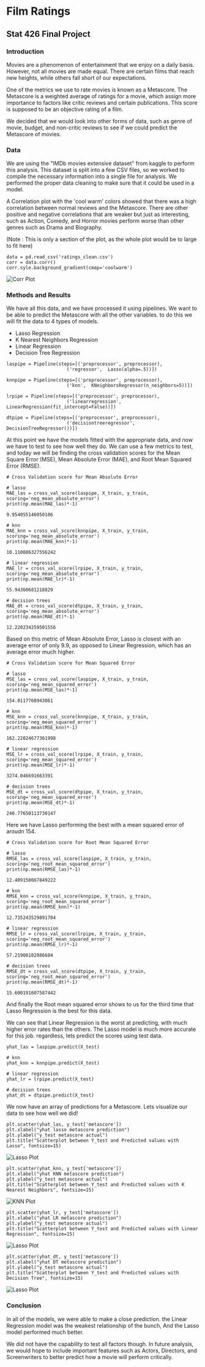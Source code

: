 # Film Ratings

## Stat 426 Final Project

### Introduction

Movies are a phenomenon of entertainment that we enjoy on a daily basis. However, not all movies are made equal. There are certain films that reach new heights, while others fall short of our expectations.

One of the metrics we use to rate movies is known as a Metascore. The Metascore is a weighted average of ratings for a movie, which assign more importance to factors like critic reviews and certain publications. This score is supposed to be an objective rating of a film.

We decided that we would look into other forms of data, such as genre of movie, budget, and non-critic reviews to see if we could predict the Metascore of movies.

### Data

We are using the "IMDb movies extensive dataset" from kaggle to perform this analysis. This dataset is split into a few CSV files, so we worked to compile the necessary information into a single file for analysis.
We performed the proper data cleaning to make sure that it could be used in a model.

A Correlation plot with the 'cool warm' colors showed that there was a high correlation between normal reviews and the Metascore. There are other positive and negative correlations that are weaker but just as interesting, such as Action, Comedy, and Horror movies perform worse than other genres such as Drama and Biography.

(Note : This is only a section of the plot, as the whole plot would be to large to fit here)

```
data = pd.read_csv('ratings_clean.csv')
corr = data.corr()
corr.syle.background_gradient(cmap='coolwarm')
```
![Corr Plot](/assets/images/filmrating/CorrPlot.PNG)

### Methods and Results

We have all this data, and we have processed it using pipelines. We want to be able to predict the Metascore with all the other variables. to do this we will fit the data to 4 types of models.

- Lasso Regression
- K Nearest Neighbors Regression
- Linear Regression
- Decision Tree Regression

```
laspipe = Pipeline(steps=[('preprocessor', preprocessor),
                      ('regressor',  Lasso(alpha=.5))])

knnpipe = Pipeline(steps=[('preprocessor', preprocessor),
                      ('knn',  KNeighborsRegressor(n_neighbors=5))])

lrpipe = Pipeline(steps=[('preprocessor', preprocessor),
                      ('linearregression', LinearRegression(fit_intercept=False))])

dtpipe = Pipeline(steps=[('preprocessor', preprocessor),
                      ('decisiontreeregressor', DecisionTreeRegressor())])
```

At this point we have the models fitted with the appropriate data, and now we have to test to see how well they do. We can use a few metrics to test, and today we will be finding the cross validation scores for the  Mean Square Error (MSE), Mean Absolute Error (MAE), and Root Mean Squared Error (RMSE).

```
# Cross Validation score for Mean Absolute Error

# lasso
MAE_las = cross_val_score(laspipe, X_train, y_train, scoring='neg_mean_absolute_error')
print(np.mean(MAE_las)*-1)

9.954055146050106

# knn
MAE_knn = cross_val_score(knnpipe, X_train, y_train, scoring='neg_mean_absolute_error')
print(np.mean(MAE_knn)*-1)

10.110086327556242

# linear regression
MAE_lr = cross_val_score(lrpipe, X_train, y_train, scoring='neg_mean_absolute_error')
print(np.mean(MAE_lr)*-1)

55.94360681218829

# decision trees
MAE_dt = cross_val_score(dtpipe, X_train, y_train, scoring='neg_mean_absolute_error')
print(np.mean(MAE_dt)*-1)

12.220234259501556
```
Based on this metric of Mean Absolute Error, Lasso is closest with an average error of only 9.9, as opposed to Linear Regression, which has an average error much higher.


```
# Cross Validation score for Mean Squared Error

# lasso
MSE_las = cross_val_score(laspipe, X_train, y_train, scoring='neg_mean_squared_error')
print(np.mean(MSE_las)*-1)

154.0117768943061

# knn
MSE_knn = cross_val_score(knnpipe, X_train, y_train, scoring='neg_mean_squared_error')
print(np.mean(MSE_knn)*-1)

162.22024677361998

# linear regression
MSE_lr = cross_val_score(lrpipe, X_train, y_train, scoring='neg_mean_squared_error')
print(np.mean(MSE_lr)*-1)

3274.046691663391

# decision trees
MSE_dt = cross_val_score(dtpipe, X_train, y_train, scoring='neg_mean_squared_error')
print(np.mean(MSE_dt)*-1)

240.77650113730147
```
Here we have Lasso performing the best with a mean squared error of aroudn 154. 

```
# Cross Validation score for Root Mean Squared Error

# lasso
RMSE_las = cross_val_score(laspipe, X_train, y_train, scoring='neg_root_mean_squared_error')
print(np.mean(RMSE_las)*-1)

12.409150667849222

# knn
RMSE_knn = cross_val_score(knnpipe, X_train, y_train, scoring='neg_root_mean_squared_error')
print(np.mean(RMSE_knn)*-1)

12.735243529891704

# linear regression
RMSE_lr = cross_val_score(lrpipe, X_train, y_train, scoring='neg_root_mean_squared_error')
print(np.mean(RMSE_lr)*-1)

57.21908102086684

# decision trees
RMSE_dt = cross_val_score(dtpipe, X_train, y_train, scoring='neg_root_mean_squared_error')
print(np.mean(RMSE_dt)*-1)

15.600191607587442
```
And finally the Root mean squared error shows to us for the third time that Lasso Regression is the best for this data.

We can see that Linear Regression is the worst at predicting, with much higher error rates than the others. The Lasso model is much more accurate for this job. regardless, lets predict the scores using test data.

```
yhat_las = laspipe.predict(X_test)

# knn
yhat_knn = knnpipe.predict(X_test)

# linear regression
yhat_lr = lrpipe.predict(X_test)

# decision trees
yhat_dt = dtpipe.predict(X_test)
```

We now have an array of predictions for a Metascore. Lets visualize our data to see how well we did!

```
plt.scatter(yhat_las, y_test['metascore'])
plt.xlabel("yhat lasso metascore prediction")
plt.ylabel("y_test metascore actual")
plt.title("Scatterplot between Y_test and Predicted values with Lasso", fontsize=15)
```
![Lasso Plot](/assets/images/filmrating/LassoScatter.PNG)

```
plt.scatter(yhat_knn, y_test['metascore'])
plt.xlabel("yhat KNN metascore prediction")
plt.ylabel("y_test metascore actual")
plt.title("Scatterplot between Y_test and Predicted values with K Nearest Neighbors", fontsize=15)
```
![KNN Plot](/assets/images/filmrating/KNNScatter.PNG)

```
plt.scatter(yhat_lr, y_test['metascore'])
plt.xlabel("yhat LR metascore prediction")
plt.ylabel("y_test metascore actual")
plt.title("Scatterplot between Y_test and Predicted values with Linear Regression", fontsize=15)
```
![Lasso Plot](/assets/images/filmrating/LRScatter.PNG)

```
plt.scatter(yhat_dt, y_test['metascore'])
plt.xlabel("yhat DT metascore prediction")
plt.ylabel("y_test metascore actual")
plt.title("Scatterplot between Y_test and Predicted values with Decision Tree", fontsize=15)
```
![Lasso Plot](/assets/images/filmrating/DTScatter.PNG)

### Conclusion
In all of the models, we were able to make a close prediction. the Linear Regression model was the weakest relationship of the bunch, And the Lasso model performed much better.

We did not have the capability to test all factors though. In future analysis, we would hope to include important features such as Actors, Directors, and Screenwriters to better predict how a movie will perform critically.


